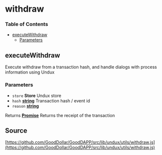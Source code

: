 # withdraw

### Table of Contents

* [executeWithdraw](withdraw.md#executewithdraw)
  * [Parameters](withdraw.md#parameters)

## executeWithdraw

Execute withdraw from a transaction hash, and handle dialogs with process information using Undux

### Parameters

* `store` **Store** Undux store
* `hash` [**string**](https://developer.mozilla.org/docs/Web/JavaScript/Reference/Global_Objects/String) Transaction hash / event id
* `reason` [**string**](https://developer.mozilla.org/docs/Web/JavaScript/Reference/Global_Objects/String) 

Returns [**Promise**](https://developer.mozilla.org/docs/Web/JavaScript/Reference/Global_Objects/Promise) Returns the receipt of the transaction

## Source

[https://github.com/GoodDollar/GoodDAPP/src/lib/undux/utils/withdraw.js](https://github.com/GoodDollar/GoodDAPP/src/lib/undux/utils/withdraw.js)

